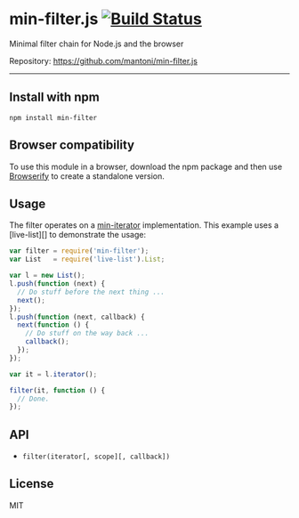 # min-filter.js [![Build Status](https://travis-ci.org/mantoni/min-filter.js.png?branch=master)](https://travis-ci.org/mantoni/min-filter.js)

Minimal filter chain for Node.js and the browser

Repository: <https://github.com/mantoni/min-filter.js>

---

## Install with npm

```
npm install min-filter
```

## Browser compatibility

To use this module in a browser, download the npm package and then use
[Browserify](http://browserify.org) to create a standalone version.

## Usage

The filter operates on a [min-iterator][] implementation. This example uses a
[live-list][] to demonstrate the usage:

```js
var filter = require('min-filter');
var List   = require('live-list').List;

var l = new List();
l.push(function (next) {
  // Do stuff before the next thing ...
  next();
});
l.push(function (next, callback) {
  next(function () {
    // Do stuff on the way back ...
    callback();
  });
});

var it = l.iterator();

filter(it, function () {
  // Done.
});
```

## API

- `filter(iterator[, scope][, callback])`

## License

MIT

[min-iterator]: 
[live-list]: 
